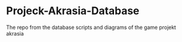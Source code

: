 # Projeck-Akrasia-Database
The repo from the database scripts and diagrams of the game projekt akrasia
